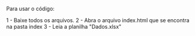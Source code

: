 Para usar o código:

1 - Baixe todos os arquivos.
2 - Abra o arquivo index.html que se encontra na pasta index
3 - Leia a planilha "Dados.xlsx"
